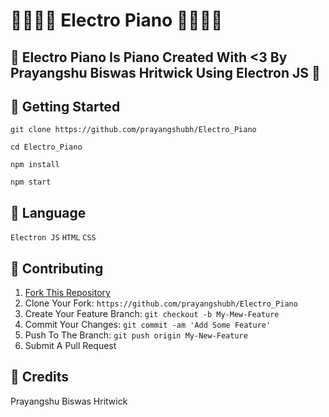 # 🌟💥💥🌟 Electro Piano 🌟💥💥🌟
## 🌟 Electro Piano Is Piano Created With <3 By Prayangshu Biswas Hritwick Using Electron JS 🌟 

## 🚀 Getting Started
```
git clone https://github.com/prayangshubh/Electro_Piano

cd Electro_Piano

npm install

npm start

```

## 📓 Language
` Electron JS ` 
` HTML ` 
` CSS ` 

## 🤝 Contributing

1. [Fork This Repository](https://github.com/prayangshubh/Electro_Piano/fork)
2. Clone Your Fork: `https://github.com/prayangshubh/Electro_Piano`
3. Create Your Feature Branch: `git checkout -b My-Mew-Feature`
4. Commit Your Changes: `git commit -am 'Add Some Feature'`
5. Push To The Branch: `git push origin My-New-Feature`
6. Submit A Pull Request


## 📝 Credits

 Prayangshu Biswas Hritwick
